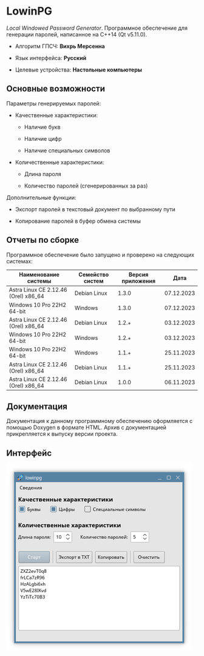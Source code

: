 # LowinPG

*Local Windowed Password Generator*. Программное обеспечение для генерации паролей, написанное на C++14 (Qt v5.11.0).    

* Алгоритм ГПСЧ: **Вихрь Мерсенна**

* Язык интерфейса: **Русский**

* Целевые устройства: **Настольные компьютеры**

## Основные возможности

Параметры генерируемых паролей:

* Качественные характеристики:
  
  * Наличие букв
  
  * Наличие цифр
  
  * Наличие специальных символов

* Количественные характеристики:
  
  * Длина пароля
  
  * Количество паролей (сгенерированных за раз)

Дополнительные функции:

* Экспорт паролей в текстовый документ по выбранному пути

* Копирование паролей в буфер обмена системы

## Отчеты по сборке

Программное обеспечение было запущено и проверено на следующих системах:

| Наименование системы                 | Семейство систем | Версия приложения | Дата       |
| ------------------------------------ | ---------------- | ----------------- | ---------- |
| Astra Linux CE 2.12.46 (Orel) x86_64 | Debian Linux     | 1.3.0             | 07.12.2023 |
| Windows 10 Pro 22H2 64-bit           | Windows          | 1.3.0             | 07.12.2023 |
| Astra Linux CE 2.12.46 (Orel) x86_64 | Debian Linux     | 1.2.+             | 03.12.2023 |
| Windows 10 Pro 22H2 64-bit           | Windows          | 1.2.+             | 03.12.2023 |
| Windows 10 Pro 22H2 64-bit           | Windows          | 1.1.+             | 25.11.2023 |
| Astra Linux CE 2.12.46 (Orel) x86_64 | Debian Linux     | 1.1.+             | 25.11.2023 |
| Astra Linux CE 2.12.46 (Orel) x86_64 | Debian Linux     | 1.0.0             | 06.11.2023 |

## Документация

Документация к данному программному обеспечению оформляется с помощью Doxygen в формате HTML. Архив с документацией прикрепляется к выпуску версии проекта.

## Интерфейс

![LowinPG в системе Astra Linux](img/lowinpg_astra_linux.png)
